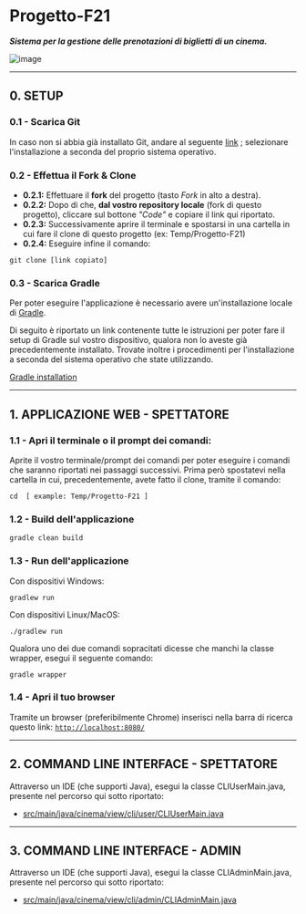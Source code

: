 # Progetto-F21
***Sistema per la gestione delle prenotazioni di biglietti di un cinema.***

![image](https://user-images.githubusercontent.com/80333091/113708434-81895080-96e1-11eb-85db-60251d9deaf9.png)

*** 
## 0. SETUP

### 0.1 - Scarica Git
In caso non si abbia già installato Git, andare al seguente [link](https://git-scm.com/book/en/v2/Getting-Started-Installing-Git) ;  selezionare l'installazione a seconda del proprio sistema operativo. 

### 0.2 - Effettua il Fork & Clone
- **0.2.1:** Effettuare il **fork** del progetto (tasto *Fork* in alto a destra).
- **0.2.2:** Dopo di che, **dal vostro repository locale** (fork di questo progetto), cliccare sul bottone *"Code"* e copiare il link qui riportato.
- **0.2.3:** Successivamente aprire il terminale e spostarsi in una cartella in cui fare il clone di questo progetto (ex: Temp/Progetto-F21)
- **0.2.4:** Eseguire infine il comando:

```
git clone [link copiato]
```

### 0.3 - Scarica Gradle
Per poter eseguire l'applicazione è necessario avere un'installazione locale di [Gradle](https://it.wikipedia.org/wiki/Gradle).

Di seguito è riportato un link contenente tutte le istruzioni per poter fare il setup di Gradle sul vostro dispositivo, qualora non lo aveste già precedentemente installato.
Trovate inoltre i procedimenti per l'installazione a seconda del sistema operativo che state utilizzando.

[Gradle installation](https://gradle.org/install/)


*** 
## 1. APPLICAZIONE WEB - SPETTATORE
### 1.1 - Apri il terminale o il prompt dei comandi:

Aprite il vostro terminale/prompt dei comandi per poter eseguire i comandi che saranno riportati nei passaggi successivi.
Prima però spostatevi nella cartella in cui, precedentemente, avete fatto il clone, tramite il comando:

```
cd  [ example: Temp/Progetto-F21 ]
```

### 1.2 - Build dell'applicazione

```
gradle clean build
```

### 1.3 - Run dell'applicazione
Con dispositivi Windows:

```
gradlew run
```

Con dispositivi Linux/MacOS: 

```
./gradlew run
```

Qualora uno dei due comandi sopracitati dicesse che manchi la classe wrapper, esegui il seguente comando:

```
gradle wrapper
```

### 1.4 - Apri il tuo browser
Tramite un browser (preferibilmente Chrome) inserisci nella barra di ricerca questo link: 
[`http://localhost:8080/`](http://localhost:8080/)


*** 
## 2. COMMAND LINE INTERFACE - SPETTATORE
Attraverso un IDE (che supporti Java), esegui la classe CLIUserMain.java, presente nel percorso qui sotto riportato:
- [src/main/java/cinema/view/cli/user/CLIUserMain.java](https://github.com/IngSW-unipv/Progetto-F21/blob/main/src/main/java/cinema/view/cli/user/CLIUserMain.java)


***
## 3. COMMAND LINE INTERFACE - ADMIN
Attraverso un IDE (che supporti Java), esegui la classe CLIAdminMain.java, presente nel percorso qui sotto riportato:
- [src/main/java/cinema/view/cli/admin/CLIAdminMain.java](https://github.com/IngSW-unipv/Progetto-F21/blob/main/src/main/java/cinema/view/cli/admin/CLIAdminMain.java)
